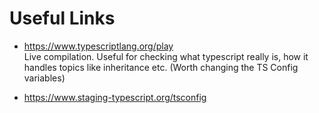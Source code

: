 # Useful Links

- https://www.typescriptlang.org/play  
  Live compilation. Useful for checking what typescript really is, how it handles topics like inheritance etc. (Worth changing the TS Config variables)

- https://www.staging-typescript.org/tsconfig
